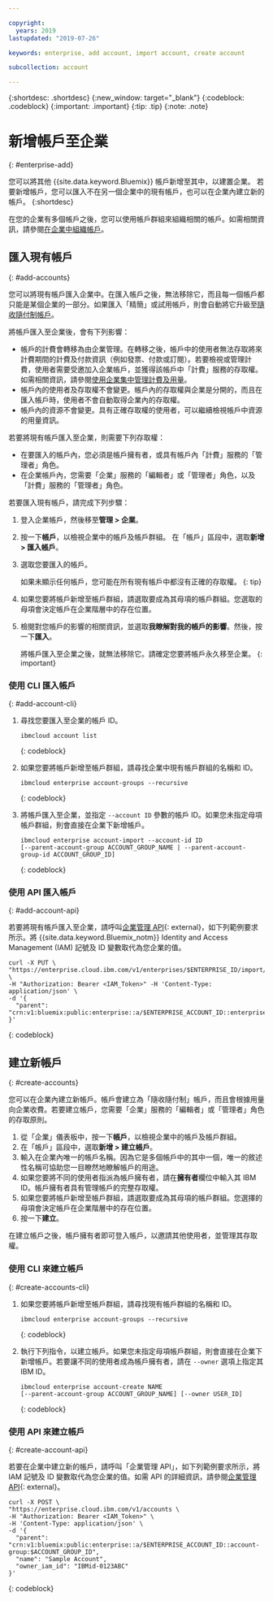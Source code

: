 ```yaml
---

copyright:
  years: 2019
lastupdated: "2019-07-26"

keywords: enterprise, add account, import account, create account

subcollection: account

---
```


{:shortdesc: .shortdesc}
{:new_window: target="_blank"}
{:codeblock: .codeblock}
{:important: .important}
{:tip: .tip}
{:note: .note}

# 新增帳戶至企業
{: #enterprise-add}

您可以將其他 {{site.data.keyword.Bluemix}} 帳戶新增至其中，以建置企業。 若要新增帳戶，您可以匯入不在另一個企業中的現有帳戶，也可以在企業內建立新的帳戶。
{:shortdesc}

在您的企業有多個帳戶之後，您可以使用帳戶群組來組織相關的帳戶。如需相關資訊，請參閱[在企業中組織帳戶](/docs/account?topic=account-enterprise-organize)。

## 匯入現有帳戶
{: #add-accounts}

您可以將現有帳戶匯入企業中。在匯入帳戶之後，無法移除它，而且每一個帳戶都只能是某個企業的一部分。如果匯入「精簡」或試用帳戶，則會自動將它升級至[隨收隨付制帳戶](/docs/account?topic=account-accounts)。

將帳戶匯入至企業後，會有下列影響：
* 帳戶的計費會轉移為由企業管理。在轉移之後，帳戶中的使用者無法存取將來計費期間的計費及付款資訊（例如發票、付款或訂閱）。若要檢視或管理計費，使用者需要受邀加入企業帳戶，並獲得該帳戶中「計費」服務的存取權。如需相關資訊，請參閱[使用企業集中管理計費及用量](/docs/billing-usage?topic=billing-usage-enterprise)。
* 帳戶內的使用者及存取權不會變更。帳戶內的存取權與企業是分開的，而且在匯入帳戶時，使用者不會自動取得企業內的存取權。
* 帳戶內的資源不會變更。具有正確存取權的使用者，可以繼續檢視帳戶中資源的用量資訊。

若要將現有帳戶匯入至企業，則需要下列存取權：

   * 在要匯入的帳戶內，您必須是帳戶擁有者，或具有帳戶內「計費」服務的「管理者」角色。
   * 在企業帳戶內，您需要「企業」服務的「編輯者」或「管理者」角色，以及「計費」服務的「管理者」角色。

若要匯入現有帳戶，請完成下列步驟：

1. 登入企業帳戶，然後移至**管理 > 企業**。
1. 按一下**帳戶**，以檢視企業中的帳戶及帳戶群組。 在「帳戶」區段中，選取**新增 > 匯入帳戶**。
1. 選取您要匯入的帳戶。

   如果未顯示任何帳戶，您可能在所有現有帳戶中都沒有正確的存取權。
  {: tip}
1. 如果您要將帳戶新增至帳戶群組，請選取要成為其母項的帳戶群組。您選取的母項會決定帳戶在企業階層中的存在位置。
1. 檢閱對您帳戶的影響的相關資訊，並選取**我瞭解對我的帳戶的影響**。然後，按一下**匯入**。

   將帳戶匯入至企業之後，就無法移除它。請確定您要將帳戶永久移至企業。
   {: important}

### 使用 CLI 匯入帳戶
{: #add-account-cli}

1. 尋找您要匯入至企業的帳戶 ID。

   ```
   ibmcloud account list
   ```
   {: codeblock}
1. 如果您要將帳戶新增至帳戶群組，請尋找企業中現有帳戶群組的名稱和 ID。

   ```
   ibmcloud enterprise account-groups --recursive
   ```
   {: codeblock}
1. 將帳戶匯入至企業，並指定 `--account ID` 參數的帳戶 ID。如果您未指定母項帳戶群組，則會直接在企業下新增帳戶。

   ```
   ibmcloud enterprise account-import --account-id ID
   [--parent-account-group ACCOUNT_GROUP_NAME | --parent-account-group-id ACCOUNT_GROUP_ID]
   ```
   {: codeblock}

### 使用 API 匯入帳戶
{: #add-account-api}

若要將現有帳戶匯入至企業，請呼叫[企業管理 API](https://{DomainName}/apidocs/enterprise-apis/enterprise#import-an-account-into-an-enterprise){: external}，如下列範例要求所示。將 {{site.data.keyword.Bluemix_notm}} Identity and Access Management (IAM) 記號及 ID 變數取代為您企業的值。

```
curl -X PUT \
"https://enterprise.cloud.ibm.com/v1/enterprises/$ENTERPRISE_ID/import/accounts/$ACCOUNT_ID" \
-H "Authorization: Bearer <IAM_Token>" -H 'Content-Type: application/json' \
-d '{
  "parent": "crn:v1:bluemix:public:enterprise::a/$ENTERPRISE_ACCOUNT_ID::enterprise:$ENTERPRISE_ID"
}'
```
{: codeblock}

## 建立新帳戶
{: #create-accounts}

您可以在企業內建立新帳戶。帳戶會建立為「隨收隨付制」帳戶，而且會根據用量向企業收費。若要建立帳戶，您需要「企業」服務的「編輯者」或「管理者」角色的存取原則。

1. 從「企業」儀表板中，按一下**帳戶**，以檢視企業中的帳戶及帳戶群組。
1. 在「帳戶」區段中，選取**新增 > 建立帳戶**。
1. 輸入在企業內唯一的帳戶名稱。因為它是多個帳戶中的其中一個，唯一的敘述性名稱可協助您一目瞭然地瞭解帳戶的用途。
1. 如果您要將不同的使用者指派為帳戶擁有者，請在**擁有者**欄位中輸入其 IBM ID。帳戶擁有者具有管理帳戶的完整存取權。
1. 如果您要將帳戶新增至帳戶群組，請選取要成為其母項的帳戶群組。您選擇的母項會決定帳戶在企業階層中的存在位置。
1. 按一下**建立**。

在建立帳戶之後，帳戶擁有者即可登入帳戶，以邀請其他使用者，並管理其存取權。

### 使用 CLI 來建立帳戶
{: #create-accounts-cli}

1. 如果您要將帳戶新增至帳戶群組，請尋找現有帳戶群組的名稱和 ID。

   ```
   ibmcloud enterprise account-groups --recursive
   ```
   {: codeblock}
1. 執行下列指令，以建立帳戶。如果您未指定母項帳戶群組，則會直接在企業下新增帳戶。若要讓不同的使用者成為帳戶擁有者，請在 `--owner` 選項上指定其 IBM ID。

   ```
   ibmcloud enterprise account-create NAME
   [--parent-account-group ACCOUNT_GROUP_NAME] [--owner USER_ID]
   ```
   {: codeblock}

### 使用 API 來建立帳戶
{: #create-account-api}

若要在企業中建立新的帳戶，請呼叫「企業管理 API」，如下列範例要求所示，將 IAM 記號及 ID 變數取代為您企業的值。如需 API 的詳細資訊，請參閱[企業管理 API](https://{DomainName}/apidocs/enterprise-apis/enterprise#create-a-new-account-in-an-enterprise){: external}。

```
curl -X POST \
"https://enterprise.cloud.ibm.com/v1/accounts \
-H "Authorization: Bearer <IAM_Token>" \
-H 'Content-Type: application/json' \
-d '{
  "parent": "crn:v1:bluemix:public:enterprise::a/$ENTERPRISE_ACCOUNT_ID::account-group:$ACCOUNT_GROUP_ID",
  "name": "Sample Account",
  "owner_iam_id": "IBMid-0123ABC"
}'
```
{: codeblock}
